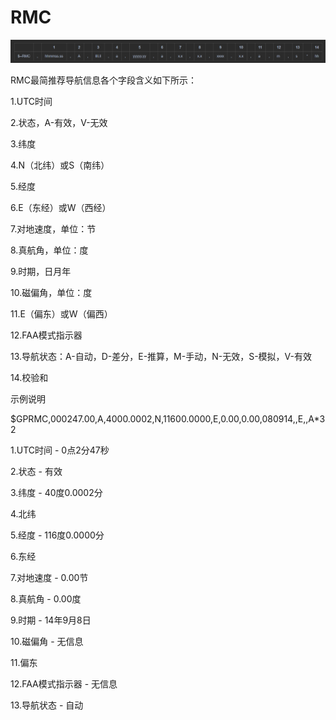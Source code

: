 # RMC
![](.\picture\rmc.png)

RMC最简推荐导航信息各个字段含义如下所示：

1.UTC时间

2.状态，A-有效，V-无效

3.纬度

4.N（北纬）或S（南纬）

5.经度

6.E（东经）或W（西经）

7.对地速度，单位：节

8.真航角，单位：度

9.时期，日月年

10.磁偏角，单位：度

11.E（偏东）或W（偏西）

12.FAA模式指示器

13.导航状态：A-自动，D-差分，E-推算，M-手动，N-无效，S-模拟，V-有效

14.校验和



示例说明

$GPRMC,000247.00,A,4000.0002,N,11600.0000,E,0.00,0.00,080914,,E,,A*32

1.UTC时间 - 0点2分47秒

2.状态 - 有效

3.纬度 - 40度0.0002分

4.北纬

5.经度 - 116度0.0000分

6.东经

7.对地速度 - 0.00节

8.真航角 - 0.00度

9.时期 - 14年9月8日

10.磁偏角 - 无信息

11.偏东

12.FAA模式指示器 - 无信息

13.导航状态 - 自动
